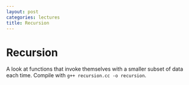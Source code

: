 ```yaml
---
layout: post
categories: lectures
title: Recursion
---
```


# Recursion

A look at functions that invoke themselves with a smaller subset of
data each time. Compile with `g++ recursion.cc -o recursion`.

<script src="https://gist.github.com/dgraham/00445038225f3bbe5dac.js"></script>
